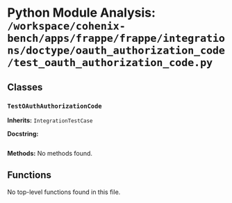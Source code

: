 # Python Module Analysis: `/workspace/cohenix-bench/apps/frappe/frappe/integrations/doctype/oauth_authorization_code/test_oauth_authorization_code.py`

## Classes

### `TestOAuthAuthorizationCode`
**Inherits:** `IntegrationTestCase`


**Docstring:**
```

```

**Methods:**
No methods found.




## Functions

No top-level functions found in this file.
